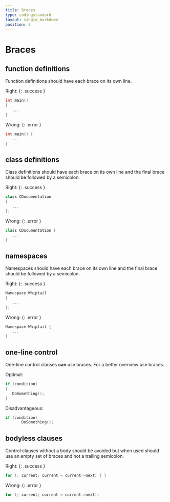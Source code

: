 ```yaml
---
title: Braces
type: codingstandard
layout: single_markdown
position: 5
---
```

# Braces

## function definitions

Function definitions should have each brace on its own line.

Right:
{: .success }

```cpp
int main()
{
   ...
}
```

Wrong:
{: .error }

```cpp
int main() {
   ...
}
```

## class definitions

Class definitions should have each brace on its own line and the final brace should be followed by a semicolon.

Right:
{: .success }

```cpp
class CDocumentation
{
   ...
};
```

Wrong:
{: .error }

```cpp
class CDocumentation {
   ...
}
```

## namespaces

Namespaces should have each brace on its own line and the final brace should be followed by a semicolon.

Right:
{: .success }

```cpp
Namespace Whiptail
{
   ...
};
```

Wrong:
{: .error }

```cpp
Namespace Whiptail {
   ...
}
```

## one-line control

One-line control clauses **can** use braces. For a better overview use braces.

Optimal:

```cpp
if (condition)
{
   DoSomething();
}
```

Disadvantageous:

```cpp
if (condition)
       DoSomething();
```

## bodyless clauses

Control clauses without a body should be avoided but when used should use an empty set of braces and not a trailing semicolon.

Right:
{: .success }

```cpp
for (; current; current = current->next) { }
```

Wrong:
{: .error }

```cpp
for (; current; current = current->next);
```
